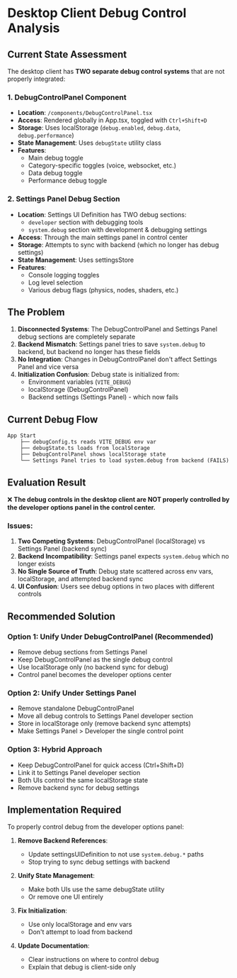 # Desktop Client Debug Control Analysis

## Current State Assessment

The desktop client has **TWO separate debug control systems** that are not properly integrated:

### 1. DebugControlPanel Component
- **Location**: `/components/DebugControlPanel.tsx`
- **Access**: Rendered globally in App.tsx, toggled with `Ctrl+Shift+D`
- **Storage**: Uses localStorage (`debug.enabled`, `debug.data`, `debug.performance`)
- **State Management**: Uses `debugState` utility class
- **Features**:
  - Main debug toggle
  - Category-specific toggles (voice, websocket, etc.)
  - Data debug toggle
  - Performance debug toggle

### 2. Settings Panel Debug Section
- **Location**: Settings UI Definition has TWO debug sections:
  - `developer` section with debugging tools
  - `system.debug` section with development & debugging settings
- **Access**: Through the main settings panel in control center
- **Storage**: Attempts to sync with backend (which no longer has debug settings)
- **State Management**: Uses settingsStore
- **Features**:
  - Console logging toggles
  - Log level selection
  - Various debug flags (physics, nodes, shaders, etc.)

## The Problem

1. **Disconnected Systems**: The DebugControlPanel and Settings Panel debug sections are completely separate
2. **Backend Mismatch**: Settings panel tries to save `system.debug` to backend, but backend no longer has these fields
3. **No Integration**: Changes in DebugControlPanel don't affect Settings Panel and vice versa
4. **Initialization Confusion**: Debug state is initialized from:
   - Environment variables (`VITE_DEBUG`)
   - localStorage (DebugControlPanel)
   - Backend settings (Settings Panel) - which now fails

## Current Debug Flow

```
App Start
    ├── debugConfig.ts reads VITE_DEBUG env var
    ├── debugState.ts loads from localStorage
    ├── DebugControlPanel shows localStorage state
    └── Settings Panel tries to load system.debug from backend (FAILS)
```

## Evaluation Result

❌ **The debug controls in the desktop client are NOT properly controlled by the developer options panel in the control center.**

### Issues:

1. **Two Competing Systems**: DebugControlPanel (localStorage) vs Settings Panel (backend sync)
2. **Backend Incompatibility**: Settings panel expects `system.debug` which no longer exists
3. **No Single Source of Truth**: Debug state scattered across env vars, localStorage, and attempted backend sync
4. **UI Confusion**: Users see debug options in two places with different controls

## Recommended Solution

### Option 1: Unify Under DebugControlPanel (Recommended)
- Remove debug sections from Settings Panel
- Keep DebugControlPanel as the single debug control
- Use localStorage only (no backend sync for debug)
- Control panel becomes the developer options center

### Option 2: Unify Under Settings Panel
- Remove standalone DebugControlPanel
- Move all debug controls to Settings Panel developer section
- Store in localStorage only (remove backend sync attempts)
- Make Settings Panel > Developer the single control point

### Option 3: Hybrid Approach
- Keep DebugControlPanel for quick access (Ctrl+Shift+D)
- Link it to Settings Panel developer section
- Both UIs control the same localStorage state
- Remove backend sync for debug settings

## Implementation Required

To properly control debug from the developer options panel:

1. **Remove Backend References**: 
   - Update settingsUIDefinition to not use `system.debug.*` paths
   - Stop trying to sync debug settings with backend

2. **Unify State Management**:
   - Make both UIs use the same debugState utility
   - Or remove one UI entirely

3. **Fix Initialization**:
   - Use only localStorage and env vars
   - Don't attempt to load from backend

4. **Update Documentation**:
   - Clear instructions on where to control debug
   - Explain that debug is client-side only